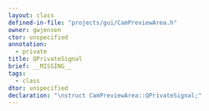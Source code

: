 ```yaml
---
layout: class
defined-in-file: "projects/gui/CamPreviewArea.h"
owner: gwjensen
ctor: unspecified
annotation:
  - private
title: QPrivateSignal
brief: __MISSING__
tags:
  - class
dtor: unspecified
declaration: "\nstruct CamPreviewArea::QPrivateSignal;"
---
```

